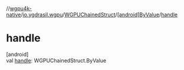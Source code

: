 //[wgpu4k-native](../../../../index.md)/[io.ygdrasil.wgpu](../../index.md)/[WGPUChainedStruct](../index.md)/[[android]ByValue](index.md)/[handle](handle.md)

# handle

[android]\
val [handle](handle.md): WGPUChainedStruct.ByValue